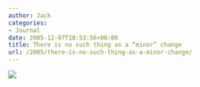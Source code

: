 ```yaml
---
author: Jack
categories:
- Journal
date: 2005-12-07T18:53:56+00:00
title: There is no such thing as a “minor” change
url: /2005/there-is-no-such-thing-as-a-minor-change/
---
```


![][1]

 [1]: /files/google-delete.png